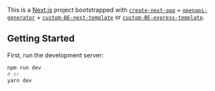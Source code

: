 This is a [Next.js](https://nextjs.org/) project bootstrapped with [`create-next-app`](https://github.com/vercel/next.js/tree/canary/packages/create-next-app) + [`openapi-generator`](https://github.com/OpenAPITools/openapi-generator) + [`custom-BE-nest-template`](https://github.com/053steve/nextjs-boilerplate-template) or [`custom-BE-express-template`](https://github.com/053steve/typescript-express-starter).

## Getting Started

First, run the development server:

```bash
npm run dev
# or
yarn dev
```

